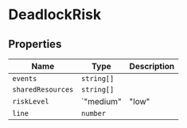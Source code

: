 # DeadlockRisk

## Properties

| Name | Type | Description |
|------|------|-------------|
| `events` | `string[]` |  |
| `sharedResources` | `string[]` |  |
| `riskLevel` | `"medium" | "low" | "high"` |  |
| `line` | `number` |  |

